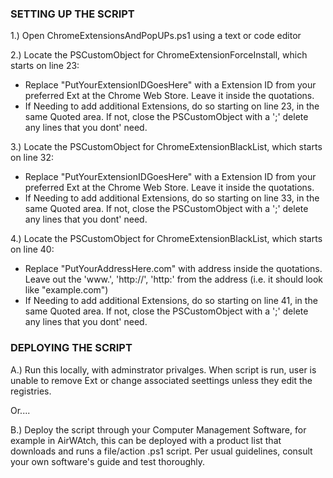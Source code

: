 ### SETTING UP THE SCRIPT ####

1.) Open ChromeExtensionsAndPopUPs.ps1 using a text or code editor

2.) Locate the PSCustomObject for ChromeExtensionForceInstall, which starts on line 23:
- Replace "PutYourExtensionIDGoesHere" with a Extension ID from your preferred Ext at the Chrome Web Store.  Leave it inside the quotations.
- If Needing to add additional Extensions, do so starting on line 23, in the same Quoted area.  If not, close the PSCustomObject with a ';' delete any lines that you dont' need.

3.) Locate the PSCustomObject for ChromeExtensionBlackList, which starts on line 32:
- Replace "PutYourExtensionIDGoesHere" with a Extension ID from your preferred Ext at the Chrome Web Store.  Leave it inside the quotations.
- If Needing to add additional Extensions, do so starting on line 33, in the same Quoted area.  If not, close the PSCustomObject with a ';' delete any lines that you dont' need.

4.) Locate the PSCustomObject for ChromeExtensionBlackList, which starts on line 40:
- Replace "PutYourAddressHere.com" with address inside the quotations.  Leave out the 'www.', 'http://', 'http:' from the address (i.e. it should look like "example.com")
- If Needing to add additional Extensions, do so starting on line 41, in the same Quoted area.  If not, close the PSCustomObject with a ';' delete any lines that you dont' need.

### DEPLOYING THE SCRIPT ###

A.) Run this locally, with adminstrator privalges.  When script is run, user is unable to remove Ext or change associated seettings unless they edit the registries.  

Or....

B.)  Deploy the script through your Computer Management Software, for example in AirWAtch, this can be deployed with a product list that downloads and runs a file/action .ps1 script.  Per usual guidelines, consult your own software's guide and test thoroughly.  
